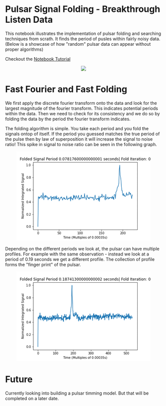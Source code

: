 # Pulsar Signal Folding - Breakthrough Listen Data
This notebook illustrates the implementation of pulsar folding and searching techniques from scrath. It finds the period of pusles within fairly noisy data. (Below is a showcase of how "random" pulsar data can appear without proper algorithms)

Checkout the [Notebook Tutorial](https://github.com/PetchMa/Pulsar_Folding/blob/master/Pulsar_folding_EXAMPLE.ipynb)

<p align="center"> 
    <img src="https://github.com/PetchMa/pulsar_notebooks/blob/master/assets/FAST_folding.gif?raw=true">
</p>

# Fast Fourier and Fast Folding

We first apply the discrete fourier transform onto the data and look for the largest magnitude of the fourier transform. This indicates potential periods within the data. Then we need to check for its consistency and we do so by folding the data by the period the fourier transform indicates.

The folding algorithm is simple. You take each period and you fold the signals ontop of itself. If the period you guessed matches the true period of the pulse then by law of superposition it will increase the signal to noise ratio! This spike in signal to noise ratio can be seen in the following graph.

<p align="center"> 
    <img src="https://github.com/PetchMa/Pulsar_Folding/blob/master/assets/CAN_2.gif?raw=true">
</p>

Depending on the different periods we look at, the pulsar can have multiple profiles. For example with the same observation - instead we look at a period of 0.19 seconds we get a different profile. The collection of profile forms the "finger print" of the pulsar. 

<p align="center"> 
    <img src="https://github.com/PetchMa/Pulsar_Folding/blob/master/assets/can_3.gif?raw=true">
</p>

# Future
Currently looking into building a pulsar timming model. But that will be completed on a later date.